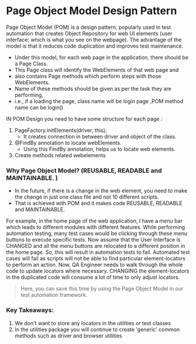 # Page Object Model Design Pattern

Page Object Model (POM) is a design pattern, popularly used in test automation
that creates Object Repository for web UI elements (user interface; which is what you see on the webpage).
The advantage of the model is that it reduces code duplication and improves test maintenance.

- Under this model, for each web page in the application, there should be a Page Class.
- This Page class will identify the WebElements of that web page and
- also contains Page methods which perform steps with those WebElements.
- Name of these methods should be given as per the task they are performing,
- i.e., if a loading the page,  class name will be login page ,POM method name can be login()

IN POM Design you need to have some structure for each page :
1. PageFactory.initElements(driver, this); 
      - It creates connection in between driver and object of the class.
2. @FindBy annotation to locate webElements.
      - Using this FindBy annotation, helps us to locate web elements.
3. Create methods related webelements

### Why Page Object Model?  (REUSABLE, READABLE and MAINTAINABLE. )
- In the future, if there is a change in the web element,
you need to make the change in just one class file and not 10 different scripts.
- That is achieved with POM and it makes code REUSABLE, READABLE and MAINTAINABLE.

For example, in the home page of the web application,
I have a menu bar which leads to different modules with different features.
While performing automation testing, many test cases would be clicking through these menu buttons to execute specific tests.
Now assume that the User Interface is CHANGED and all the menu buttons are relocated to a different position in the home page.
So, this will result in automation tests to fail. Automated test cases will fail as scripts will not be able to find particular element-locators to perform an action.
Now, QA Engineer needs to walk through the whole code to update locators where necessary.
CHANGING the element-locators in the duplicated code will consume a lot of time to only adjust locators.
> Here, you can save this time by using the Page Object Model in our test automation framework.

### Key Takeaways:
1) We don't want to store any locators in the utilities or test classes
2) In the utilities package you will continue to create 'generic' common methods such as driver and browser utilities